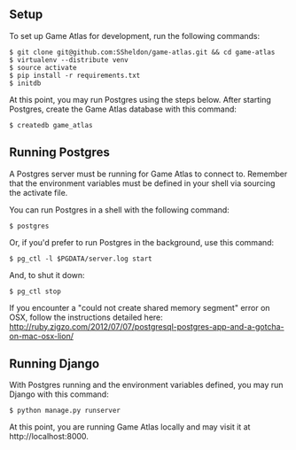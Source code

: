 Setup
----------
To set up Game Atlas for development, run the following commands:

    $ git clone git@github.com:SSheldon/game-atlas.git && cd game-atlas
    $ virtualenv --distribute venv
    $ source activate
    $ pip install -r requirements.txt
    $ initdb

At this point, you may run Postgres using the steps below.
After starting Postgres, create the Game Atlas database with this command:

    $ createdb game_atlas

Running Postgres
----------
A Postgres server must be running for Game Atlas to connect to.
Remember that the environment variables must be defined in your shell via
sourcing the activate file.

You can run Postgres in a shell with the following command:

    $ postgres

Or, if you'd prefer to run Postgres in the background, use this command:

    $ pg_ctl -l $PGDATA/server.log start

And, to shut it down:

    $ pg_ctl stop

If you encounter a "could not create shared memory segment" error on OSX,
follow the instructions detailed here:
http://ruby.zigzo.com/2012/07/07/postgresql-postgres-app-and-a-gotcha-on-mac-osx-lion/

Running Django
----------
With Postgres running and the environment variables defined, you may run
Django with this command:

    $ python manage.py runserver

At this point, you are running Game Atlas locally and may visit it at
http://localhost:8000.
